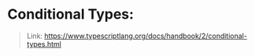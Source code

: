 # Conditional Types: 
> Link: https://www.typescriptlang.org/docs/handbook/2/conditional-types.html
